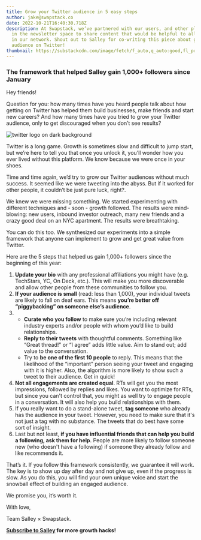```yaml
---
title: Grow your Twitter audience in 5 easy steps
author: jake@swapstack.co
date: 2022-10-21T16:40:30.718Z
description: At Swapstack, we’ve partnered with our users, and other platforms
  in the newsletter space to share content that would be helpful to all creators
  in our network. Shout out to Salley for co-writing this piece about growing an
  audience on Twitter!
thumbnail: https://substackcdn.com/image/fetch/f_auto,q_auto:good,fl_progressive:steep/https%3A%2F%2Fbucketeer-e05bbc84-baa3-437e-9518-adb32be77984.s3.amazonaws.com%2Fpublic%2Fimages%2Fa477faac-138b-49f6-a990-b2ba676dbf99_3200x2400.jpeg
---
```

### The framework that helped Salley gain 1,000+ followers since January

Hey friends!

Question for you: how many times have you heard people talk about how getting on Twitter has helped them build businesses, make friends and start new careers? And how many times have you tried to grow your Twitter audience, only to get discouraged when you don’t see results?

![twitter logo on dark background](https://substackcdn.com/image/fetch/f_auto,q_auto:good,fl_progressive:steep/https%3A%2F%2Fbucketeer-e05bbc84-baa3-437e-9518-adb32be77984.s3.amazonaws.com%2Fpublic%2Fimages%2Fa477faac-138b-49f6-a990-b2ba676dbf99_3200x2400.jpeg "Grow your Twitter audience in 5 easy steps")

Twitter is a long game. Growth is sometimes slow and difficult to jump start, but we’re here to tell you that once you unlock it, you’ll wonder how you ever lived without this platform. We know because we were once in your shoes.

Time and time again, we’d try to grow our Twitter audiences without much success. It seemed like we were tweeting into the abyss. But if it worked for other people, it couldn’t be just pure luck, right?. 

We knew we were missing something. We started experimenting with different techniques and - soon - growth followed. The results were mind-blowing: new users, inbound investor outreach, many new friends and a crazy good deal on an NYC apartment. The results were breathtaking.

You can do this too. We synthesized our experiments into a simple framework that anyone can implement to grow and get great value from Twitter. 

Here are the 5 steps that helped us gain 1,000+ followers since the beginning of this year:

1. **Update your bio** with any professional affiliations you might have (e.g. TechStars, YC, On Deck, etc.). This will make you more discoverable and allow other people from these communities to follow you.
2. **If your audience is small** (read: less than 1,000), your individual tweets are likely to fall on deaf ears. This means **you’re better off “piggybacking” on someone else’s audience**.
3. * **Curate who you follow** to make sure you’re including relevant industry experts and/or people with whom you’d like to build relationships.
   * **Reply to their tweets** with thoughtful comments. Something like “Great thread!” or “I agree” adds little value. Aim to stand out; add value to the conversation.
   * Try to **be one of the first 10 people** to reply. This means that the likelihood of the “important” person seeing your tweet and engaging with it is higher. Also, the algorithm is more likely to show such a tweet to their audience. Get in quick!
4. **Not all engagements are created equal**. RTs will get you the most impressions, followed by replies and likes. You want to optimize for RTs, but since you can't control that, you might as well try to engage people in a conversation. It will also help you build relationships with them.
5. If you really want to do a stand-alone tweet, **tag someone** who already has the audience in your tweet. However, you need to make sure that it's not just a tag with no substance. The tweets that do best have some sort of insight.
6. Last but not least, **if you have influential friends that can help you build a following, ask them for help**. People are more likely to follow someone new (who doesn't have a following) if someone they already follow and like recommends it.

That’s it. If you follow this framework consistently, we guarantee it will work. The key is to show up day after day and not give up, even if the progress is slow. As you do this, you will find your own unique voice and start the snowball effect of building an engaged audience. 

We promise you, it’s worth it.

With love,

Team Salley × Swapstack.

**[Subscribe to Salley](https://salley.substack.com/?utm_source=swapstack&utm_medium=article&utm_campaign=salley) for more growth hacks!**